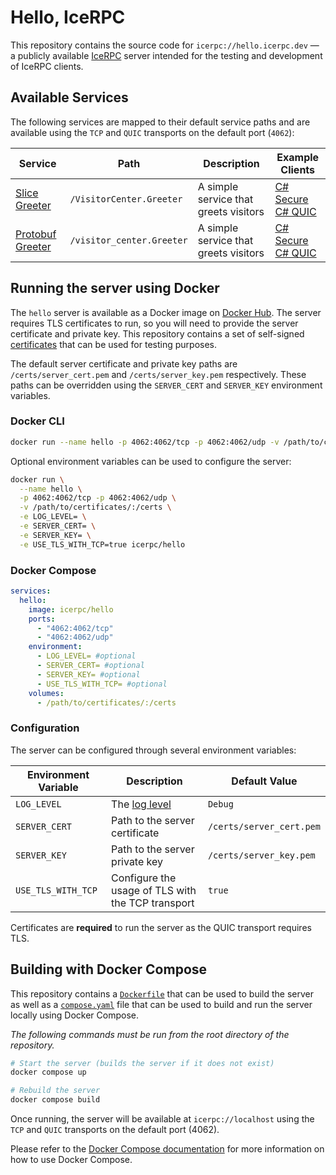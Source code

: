 # Hello, IceRPC

This repository contains the source code for `icerpc://hello.icerpc.dev` — a publicly available
[IceRPC](https://docs.icerpc.dev) server intended for the testing and development of IceRPC clients.

## Available Services

The following services are mapped to their default service paths and are available using the `TCP` and `QUIC`
transports on the default port (`4062`):

| Service                                       | Path                                               | Description                           | Example Clients                                                                                                                                                                                 |
| --------------------------------------------- | -------------------------------------------------- | ------------------------------------- | ----------------------------------------------------------------------------------------------------------------------------------------------------------------------------------------------- |
| [Slice Greeter](./src//slice/Greeter.slice)   | `/VisitorCenter.Greeter`  | A simple service that greets visitors | [C# Secure](https://github.com/icerpc/icerpc-csharp/tree/0.3.x/examples/slice/Secure/Client) <br>[C# QUIC](https://github.com/icerpc/icerpc-csharp/tree/0.3.x/examples/slice/Quic/Client)       |
| [Protobuf Greeter](./src/proto/greeter.proto) | `/visitor_center.Greeter` | A simple service that greets visitors | [C# Secure](https://github.com/icerpc/icerpc-csharp/tree/0.3.x/examples/protobuf/Secure/Client) <br>[C# QUIC](https://github.com/icerpc/icerpc-csharp/tree/0.3.x/examples/protobuf/Quic/Client) |

## Running the server using Docker

The `hello` server is available as a Docker image on [Docker Hub](https://hub.docker.com/r/icerpc/hello). The server
requires TLS certificates to run, so you will need to provide the server certificate and private key. This repository
contains a set of self-signed [certificates](./certs) that can be used for testing purposes.

The default server certificate and private key paths are `/certs/server_cert.pem` and `/certs/server_key.pem`
respectively. These paths can be overridden using the `SERVER_CERT` and `SERVER_KEY` environment variables.

### Docker CLI

```bash
docker run --name hello -p 4062:4062/tcp -p 4062:4062/udp -v /path/to/certificates/:/certs icerpc/hello
```

Optional environment variables can be used to configure the server:

```bash
docker run \
  --name hello \
  -p 4062:4062/tcp -p 4062:4062/udp \
  -v /path/to/certificates/:/certs \
  -e LOG_LEVEL= \
  -e SERVER_CERT= \
  -e SERVER_KEY= \
  -e USE_TLS_WITH_TCP=true icerpc/hello
```

### Docker Compose

```yml
services:
  hello:
    image: icerpc/hello
    ports:
      - "4062:4062/tcp"
      - "4062:4062/udp"
    environment:
      - LOG_LEVEL= #optional
      - SERVER_CERT= #optional
      - SERVER_KEY= #optional
      - USE_TLS_WITH_TCP= #optional
    volumes:
      - /path/to/certificates/:/certs

```

### Configuration

The server can be configured through several environment variables:

| Environment Variable | Description                                                                                                   | Default Value            |
| -------------------- | ------------------------------------------------------------------------------------------------------------- | ------------------------ |
| `LOG_LEVEL`          | The [log level](https://learn.microsoft.com/en-us/dotnet/core/extensions/logging?tabs=command-line#log-level) | `Debug`                  |
| `SERVER_CERT`        | Path to the server certificate                                                                                | `/certs/server_cert.pem` |
| `SERVER_KEY`         | Path to the server private key                                                                                | `/certs/server_key.pem`  |
| `USE_TLS_WITH_TCP`   | Configure the usage of TLS with the TCP transport                                                             | `true`                   |

Certificates are **required** to run the server as the QUIC transport requires TLS.

## Building with Docker Compose

This repository contains a [`Dockerfile`](./Dockerfile) that can be used to build the server as well as a
[`compose.yaml`](./compose.yaml) file that can be used to build and run the server locally
using Docker Compose.

*The following commands must be run from the root directory of the repository.*

```bash
# Start the server (builds the server if it does not exist)
docker compose up

# Rebuild the server
docker compose build
```

Once running, the server will be available at `icerpc://localhost` using the `TCP` and `QUIC` transports on the default
port (4062).

Please refer to the [Docker Compose documentation](https://docs.docker.com/compose/) for more information on how to
use Docker Compose.
